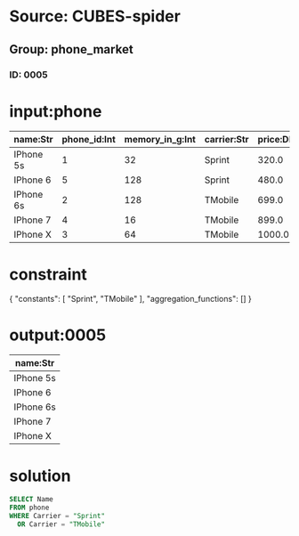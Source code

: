 # Source: CUBES-spider
## Group: phone_market
### ID: 0005

# input:phone

| name:Str | phone_id:Int | memory_in_g:Int | carrier:Str | price:Dbl |
|---|---|---|---|---|
| IPhone 5s | 1 | 32 | Sprint | 320.0 |
| IPhone 6 | 5 | 128 | Sprint | 480.0 |
| IPhone 6s | 2 | 128 | TMobile | 699.0 |
| IPhone 7 | 4 | 16 | TMobile | 899.0 |
| IPhone X | 3 | 64 | TMobile | 1000.0 |

# constraint

{
  "constants": [
    "Sprint",
    "TMobile"
  ],
  "aggregation_functions": []
}

# output:0005

| name:Str |
|---|
| IPhone 5s |
| IPhone 6 |
| IPhone 6s |
| IPhone 7 |
| IPhone X |

# solution

```sql
SELECT Name
FROM phone
WHERE Carrier = "Sprint"
  OR Carrier = "TMobile"
```
